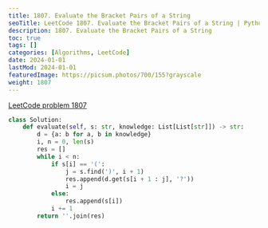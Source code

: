 ```yaml
---
title: 1807. Evaluate the Bracket Pairs of a String
seoTitle: LeetCode 1807. Evaluate the Bracket Pairs of a String | Python solution and explanation
description: 1807. Evaluate the Bracket Pairs of a String
toc: true
tags: []
categories: [Algorithms, LeetCode]
date: 2024-01-01
lastMod: 2024-01-01
featuredImage: https://picsum.photos/700/155?grayscale
weight: 1807
---
```


[LeetCode problem 1807](https://leetcode.com/problems/evaluate-the-bracket-pairs-of-a-string/)

```python
class Solution:
    def evaluate(self, s: str, knowledge: List[List[str]]) -> str:
        d = {a: b for a, b in knowledge}
        i, n = 0, len(s)
        res = []
        while i < n:
            if s[i] == '(':
                j = s.find(')', i + 1)
                res.append(d.get(s[i + 1 : j], '?'))
                i = j
            else:
                res.append(s[i])
            i += 1
        return ''.join(res)

```

